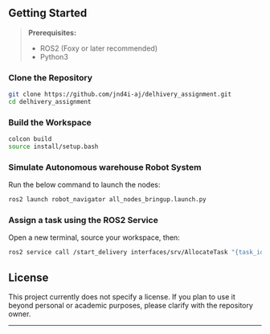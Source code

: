 ## Getting Started

> **Prerequisites:**  
> - ROS2 (Foxy or later recommended)  
> - Python3

### Clone the Repository

```sh
git clone https://github.com/jnd4i-aj/delhivery_assignment.git
cd delhivery_assignment
```

### Build the Workspace

```sh
colcon build
source install/setup.bash
```

### Simulate Autonomous warehouse Robot System

Run the below command to launch the nodes:

```sh
ros2 launch robot_navigator all_nodes_bringup.launch.py
```

### Assign a task using the ROS2 Service

Open a new terminal, source your workspace, then:

```sh
ros2 service call /start_delivery interfaces/srv/AllocateTask "{task_id: P4D20}"
```


## License

This project currently does not specify a license. If you plan to use it beyond personal or academic purposes, please clarify with the repository owner.

---
